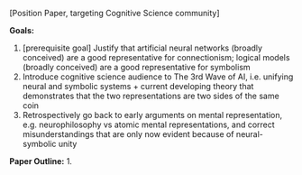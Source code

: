 [Position Paper, targeting Cognitive Science community]

**Goals:**
1. [prerequisite goal] Justify that artificial neural networks (broadly conceived) are a good representative for connectionism; logical models (broadly conceived) are a good representative for symbolism
2. Introduce cognitive science audience to The 3rd Wave of AI, i.e. unifying neural and symbolic systems + current developing theory that demonstrates that the two representations are two sides of the same coin
3. Retrospectively go back to early arguments on mental representation, e.g. neurophilosophy vs atomic mental representations, and correct misunderstandings that are only now evident because of neural-symbolic unity

**Paper Outline:**
1. 
